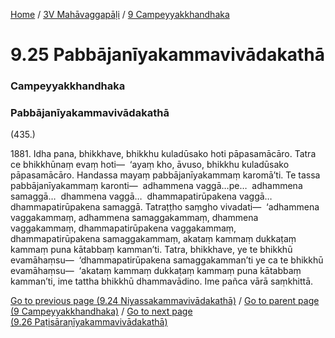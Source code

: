 
[Home](/) / [3V Mahāvaggapāḷi](../../3V.md) / [9 Campeyyakkhandhaka](../9.md)

# 9.25 Pabbājanīyakammavivādakathā

### Campeyyakkhandhaka

### Pabbājanīyakammavivādakathā

(435.)

1881\. Idha pana, bhikkhave, bhikkhu kuladūsako hoti pāpasamācāro. Tatra ce bhikkhūnaṃ evaṃ hoti—  ‘ayaṃ kho, āvuso, bhikkhu kuladūsako pāpasamācāro. Handassa mayaṃ pabbājanīyakammaṃ karomā’ti. Te tassa pabbājanīyakammaṃ karonti—  adhammena vaggā…pe…  adhammena samaggā…  dhammena vaggā…  dhammapatirūpakena vaggā…  dhammapatirūpakena samaggā. Tatraṭṭho saṃgho vivadati—  ‘adhammena vaggakammaṃ, adhammena samaggakammaṃ, dhammena vaggakammaṃ, dhammapatirūpakena vaggakammaṃ, dhammapatirūpakena samaggakammaṃ, akataṃ kammaṃ dukkaṭaṃ kammaṃ puna kātabbaṃ kamman’ti. Tatra, bhikkhave, ye te bhikkhū evamāhaṃsu—  ‘dhammapatirūpakena samaggakamman’ti ye ca te bhikkhū evamāhaṃsu—  ‘akataṃ kammaṃ dukkaṭaṃ kammaṃ puna kātabbaṃ kamman’ti, ime tattha bhikkhū dhammavādino. Ime pañca vārā saṃkhittā.

[Go to previous page (9.24 Niyassakammavivādakathā)](9.24.md) / [Go to parent page (9 Campeyyakkhandhaka)](../9.md) / [Go to next page (9.26 Paṭisāraṇīyakammavivādakathā)](9.26.md)


